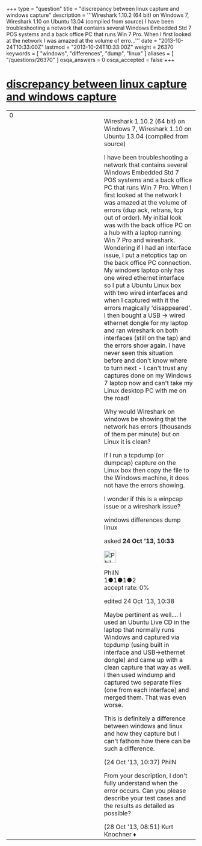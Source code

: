 +++
type = "question"
title = "discrepancy between linux capture and windows capture"
description = '''Wireshark 1.10.2 (64 bit) on Windows 7, Wireshark 1.10 on Ubuntu 13.04 (compiled from source) I have been troubleshooting a network that contains several Windows Embedded Std 7 POS systems and a back office PC that runs Win 7 Pro. When I first looked at the network I was amazed at the volume of erro...'''
date = "2013-10-24T10:33:00Z"
lastmod = "2013-10-24T10:33:00Z"
weight = 26370
keywords = [ "windows", "differences", "dump", "linux" ]
aliases = [ "/questions/26370" ]
osqa_answers = 0
osqa_accepted = false
+++

<div class="headNormal">

# [discrepancy between linux capture and windows capture](/questions/26370/discrepancy-between-linux-capture-and-windows-capture)

</div>

<div id="main-body">

<div id="askform">

<table id="question-table" style="width:100%;"><colgroup><col style="width: 50%" /><col style="width: 50%" /></colgroup><tbody><tr class="odd"><td style="width: 30px; vertical-align: top"><div class="vote-buttons"><div id="post-26370-score" class="post-score" title="current number of votes">0</div><div id="favorite-count" class="favorite-count"></div></div></td><td><div id="item-right"><div class="question-body"><p>Wireshark 1.10.2 (64 bit) on Windows 7, Wireshark 1.10 on Ubuntu 13.04 (compiled from source)</p><p>I have been troubleshooting a network that contains several Windows Embedded Std 7 POS systems and a back office PC that runs Win 7 Pro. When I first looked at the network I was amazed at the volume of errors (dup ack, retrans, tcp out of order). My initial look was with the back office PC on a hub with a laptop running Win 7 Pro and wireshark. Wondering if I had an interface issue, I put a netoptics tap on the back office PC connection. My windows laptop only has one wired ethernet interface so I put a Ubuntu Linux box with two wired interfaces and when I captured with it the errors magically 'disappeared'. I then bought a USB -&gt; wired ethernet dongle for my laptop and ran wireshark on both interfaces (still on the tap) and the errors show again. I have never seen this situation before and don't know where to turn next - I can't trust any captures done on my Windows 7 laptop now and can't take my Linux desktop PC with me on the road!</p><p>Why would Wireshark on windows be showing that the network has errors (thousands of them per minute) but on Linux it is clean?<br />
</p><p>If I run a tcpdump (or dumpcap) capture on the Linux box then copy the file to the Windows machine, it does not have the errors showing.</p><p>I wonder if this is a winpcap issue or a wireshark issue?</p></div><div id="question-tags" class="tags-container tags">windows differences dump linux</div><div id="question-controls" class="post-controls"></div><div class="post-update-info-container"><div class="post-update-info post-update-info-user"><p>asked <strong>24 Oct '13, 10:33</strong></p><img src="https://secure.gravatar.com/avatar/6bd95527de0eb7974ffb23e6169010ee?s=32&amp;d=identicon&amp;r=g" class="gravatar" width="32" height="32" alt="PhilN&#39;s gravatar image" /><p>PhilN<br />
<span class="score" title="1 reputation points">1</span><span title="1 badges"><span class="badge1">●</span><span class="badgecount">1</span></span><span title="1 badges"><span class="silver">●</span><span class="badgecount">1</span></span><span title="2 badges"><span class="bronze">●</span><span class="badgecount">2</span></span><br />
<span class="accept_rate" title="Rate of the user&#39;s accepted answers">accept rate:</span> <span title="PhilN has no accepted answers">0%</span> </br></p></div><div class="post-update-info post-update-info-edited"><p>edited 24 Oct '13, 10:38</p></div></div><div id="comments-container-26370" class="comments-container"><span id="26371"></span><div id="comment-26371" class="comment"><div id="post-26371-score" class="comment-score"></div><div class="comment-text"><p>Maybe pertinent as well.... I used an Ubuntu Live CD in the laptop that normally runs Windows and captured via tcpdump (using built in interface and USB-&gt;ethernet dongle) and came up with a clean capture that way as well. I then used windump and captured two separate files (one from each interface) and merged them. That was even worse.</p><p>This is definitely a difference between windows and linux and how they capture but I can't fathom how there can be such a difference.<br />
</p></div><div id="comment-26371-info" class="comment-info"><span class="comment-age">(24 Oct '13, 10:37)</span> PhilN</div></div><span id="26475"></span><div id="comment-26475" class="comment"><div id="post-26475-score" class="comment-score"></div><div class="comment-text"><p>From your description, I don't fully understand when the error occurs. Can you please describe your test cases and the results as detailed as possible?</p></div><div id="comment-26475-info" class="comment-info"><span class="comment-age">(28 Oct '13, 08:51)</span> Kurt Knochner ♦</div></div></div><div id="comment-tools-26370" class="comment-tools"></div><div class="clear"></div><div id="comment-26370-form-container" class="comment-form-container"></div><div class="clear"></div></div></td></tr></tbody></table>

</div>

</div>

